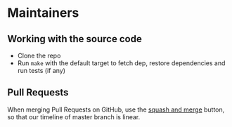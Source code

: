 # Maintainers

## Working with the source code

* Clone the repo
* Run `make` with the default target to fetch dep, restore dependencies and run tests (if any) 

## Pull Requests

When merging Pull Requests on GitHub, use the [squash and merge](https://github.com/blog/2141-squash-your-commits) button, so that our timeline of master branch is linear.
